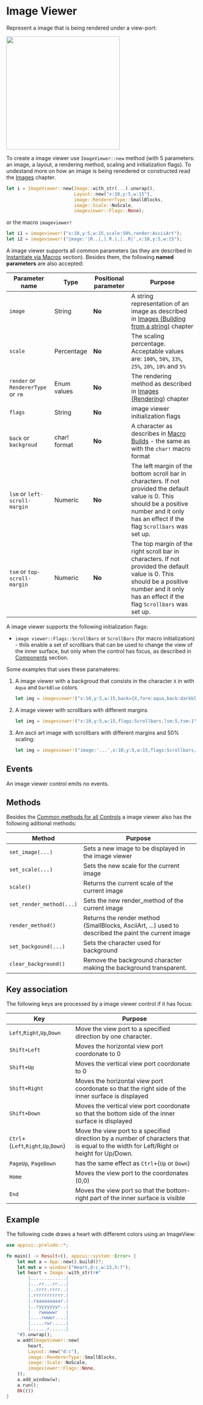 # Image Viewer

Represent a image that is being rendered under a view-port:

<img src="img/imageviewer.png" width=300/>

To create a image viewer use `ImageViewer::new` method (with 5 parameters: an image, a layout, a rendering method, scaling and initialization flags). To undestand more on how an image is being renedered or constructed read the [Images](../../chapter-2/images.md) chapter.
```rs
let i = ImageViewer::new(Image::with_str(...).unwrap(), 
                         Layout::new("x:10,y:5,w:15"),
                         image::RendererType::SmallBlocks, 
                         image::Scale::NoScale, 
                         imageviewer::Flags::None);
```
or the macro `imageviewer!`
```rs
let i1 = imageviewer!("x:10,y:5,w:15,scale:50%,render:AsciiArt");
let i2 = imageviewer!("image:'|R..|,|.R.|,|..R|',x:10,y:5,w:15");
```

A image viewer supports all common parameters (as they are described in [Instantiate via Macros](../instantiate_via_macros.md) section). Besides them, the following **named parameters** are also accepted:

| Parameter name                     | Type         | Positional parameter | Purpose                                                                                                                                                                                         |
| ---------------------------------- | ------------ | -------------------- | ----------------------------------------------------------------------------------------------------------------------------------------------------------------------------------------------- |
| `image`                            | String       | **No**               | A string representation of an image as described in [Images (Building from a string)](../../chapter-2/surface/images.md#building-from-a-string) chapter                                                 |
| `scale`                            | Percentage   | **No**               | The scaling percentage. Acceptable values are: `100%`, `50%`, `33%`, `25%`, `20%`, `10%` and `5%`                                                                                               |
| `render` or `RendererType` or `rm` | Enum values  | **No**               | The rendering method as described in [Images (Rendering)](../../chapter-2/surface/images.md#rendering-images) chapter                                                                                   |
| `flags`                            | String       | **No**               | image viewer initialization flags                                                                                                                                                               |
| `back` or `backgroud`              | char! format | **No**               | A character as describes in [Macro Builds](../../chapter-2/screen.md#macro-builds) - the same as with the  `char!` macro format                                                                 |
| `lsm` or `left-scroll-margin`      | Numeric      | **No**               | The left margin of the bottom scroll bar in characters. If not provided the default value is 0. This should be a positive number and it only has an effect if the flag `Scrollbars` was set up. |
| `tsm` or `top-scroll-margin`       | Numeric      | **No**               | The top margin of the right scroll bar in characters. If not provided the default value is 0. This should be a positive number and it only has an effect if the flag `Scrollbars` was set up.   |

A image viewer supports the following initialization flags:
* `image viewer::Flags::ScrollBars` or `ScrollBars` (for macro initialization) - thils enable a set of scrollbars that can be used to change the view of the inner surface, but only when the control has focus, as described in [Components](../components.md) section.

Some examples that uses these paramateres:

1. A image viewer with a backgroud that consists in the character `X` in with `Aqua` and `DarkBlue` colors.
    ```rs
    let img = imageviewer!("x:10,y:5,w:15,back={X,fore:aqua,back:darkblue}");
    ```
2. A image viewer with scrollbars with different margins
    ```rs
    let img = imageviewer!("x:10,y:5,w:15,flags:Scrollbars,lsm:5,tsm:1");
    ```
3. Am ascii art image with scrollbars with different margins and 50% scaling:
    ```rs
    let img = imageviewer!("image:'...',x:10,y:5,w:15,flags:Scrollbars,lsm:5,tsm:1,scale:50%,render:AsciArt");
    ```

## Events
An image viewer control emits no events.

## Methods

Besides the [Common methods for all Controls](../common_methods.md) a image viewer also has the following aditional methods:

| Method                   | Purpose                                                                                              |
| ------------------------ | ---------------------------------------------------------------------------------------------------- |
| `set_image(...)`         | Sets a new image to be displayed in the image viewer                                                 |
| `set_scale(...)`         | Sets the new scale for the current image                                                             |
| `scale()`                | Returns the current scale of the current image                                                       |
| `set_render_method(...)` | Sets the new render_method of the current image                                                      |
| `render_method()`        | Returns the render method (SmallBlocks, AsciiArt, ...) used to described the paint the current image |
| `set_backgound(...)`     | Sets the character used for background                                                               |
| `clear_background()`     | Remove the background character making the background transparent.                                   |

## Key association

The following keys are processed by a image viewer control if it has focus:

| Key                                 | Purpose                                                                                                                                |
| ----------------------------------- | -------------------------------------------------------------------------------------------------------------------------------------- |
| `Left`,`Right`,`Up`,`Down`          | Move the view port to a specified direction by one character.                                                                          |
| `Shift+Left`                        | Moves the horizontal view port coordonate to 0                                                                                         |
| `Shift+Up`                          | Moves the vertical view port coordonate to 0                                                                                           |
| `Shift+Right`                       | Moves the horizontal view port coordonate so that the right side of the inner surface is displayed                                     |
| `Shift+Down`                        | Moves the vertical view port coordonate so that the bottom side of the inner surface is displayed                                      |
| `Ctrl`+{`Left`,`Right`,`Up`,`Down`} | Move the view port to a specified direction by a number of characters that is equal to the width for Left/Right or height for Up/Down. |
| `PageUp`, `PageDown`                | has the same effect as `Ctrl`+{`Up` or `Down`}                                                                                         |
| `Home`                              | Moves the view port to the coordonates (0,0)                                                                                           |
| `End`                               | Moves the view port so that the bottom-right part of the inner surface is visible                                                      |

## Example

The following code draws a heart with differemt colors using an ImageView:

```rs
use appcui::prelude::*;

fn main() -> Result<(), appcui::system::Error> {
    let mut a = App::new().build()?;
    let mut w = window!("Heart,d:c,w:15,h:7");
    let heart = Image::with_str(r#"
        |.............|
        |...rr...rr...|
        |..rrrr.rrrr..|
        |.rrrrrrrrrrr.|
        |.raaaaaaaaar.|
        |..ryyyyyyyr..|
        |   rwwwwwr   |
        |....rwwwr....|
        |.....rwr.....|
        |......r......|
    "#).unwrap();
    w.add(ImageViewer::new(
        heart,
        Layout::new("d:c"),
        image::RendererType::SmallBlocks,
        image::Scale::NoScale,
        imageviewer::Flags::None,
    ));
    a.add_window(w);
    a.run();
    Ok(())
}
```

